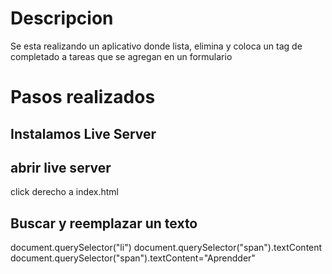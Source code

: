 # Descripcion
Se esta realizando un aplicativo donde lista, elimina y coloca un tag de completado a tareas que se agregan en un formulario

# Pasos realizados
## Instalamos Live Server

## abrir live server
click derecho a index.html

## Buscar y reemplazar un texto
document.querySelector("li")
document.querySelector("span").textContent
document.querySelector("span").textContent="Aprendder"



